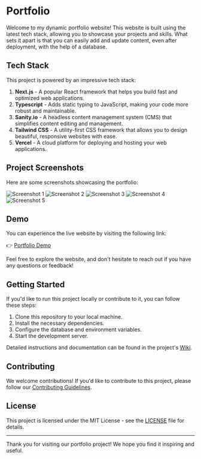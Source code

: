 # Portfolio

Welcome to my dynamic portfolio website! This website is built using the latest tech stack, allowing you to showcase your projects and skills. What sets it apart is that you can easily add and update content, even after deployment, with the help of a database.

## Tech Stack

This project is powered by an impressive tech stack:

1. **Next.js** - A popular React framework that helps you build fast and optimized web applications.
2. **Typescript** - Adds static typing to JavaScript, making your code more robust and maintainable.
3. **Sanity.io** - A headless content management system (CMS) that simplifies content editing and management.
4. **Tailwind CSS** - A utility-first CSS framework that allows you to design beautiful, responsive websites with ease.
5. **Vercel** - A cloud platform for deploying and hosting your web applications.

## Project Screenshots

Here are some screenshots showcasing the portfolio:

![Screenshot 1](https://github.com/ritesh-15/my-portfolio/assets/screenshots/screenshot1.png)
![Screenshot 2](https://github.com/ritesh-15/my-portfolio/assets/screenshots/screenshot2.png)
![Screenshot 3](https://github.com/ritesh-15/my-portfolio/assets/screenshots/screenshot3.png)
![Screenshot 4](https://github.com/ritesh-15/my-portfolio/assets/screenshots/screenshot4.png)
![Screenshot 5](https://github.com/ritesh-15/my-portfolio/assets/screenshots/screenshot5.png)

## Demo

You can experience the live website by visiting the following link:

👉 [Portfolio Demo](https://ritesh-khore.vercel.app/)

Feel free to explore the website, and don't hesitate to reach out if you have any questions or feedback!

## Getting Started

If you'd like to run this project locally or contribute to it, you can follow these steps:

1. Clone this repository to your local machine.
2. Install the necessary dependencies.
3. Configure the database and environment variables.
4. Start the development server.

Detailed instructions and documentation can be found in the project's [Wiki](https://github.com/ritesh-15/my-portfolio/wiki).

## Contributing

We welcome contributions! If you'd like to contribute to this project, please follow our [Contributing Guidelines](CONTRIBUTING.md).

## License

This project is licensed under the MIT License - see the [LICENSE](LICENSE) file for details.

---

Thank you for visiting our portfolio project! We hope you find it inspiring and useful.
